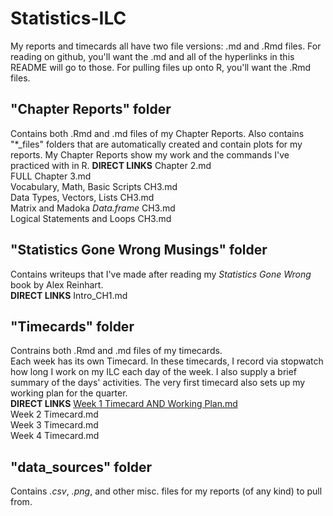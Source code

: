 # Statistics-ILC  

My reports and timecards all have two file versions: .md and .Rmd files.
For reading on github, you'll want the .md and all of the hyperlinks in this README will go to those. For pulling files up onto R, you'll want the .Rmd files.

## "Chapter Reports" folder
Contains both .Rmd and .md files of my Chapter Reports.  Also contains "*_files" folders that are automatically created and contain plots for my reports.
My Chapter Reports show my work and the commands I've practiced with in R.
**DIRECT LINKS**
Chapter 2.md  
FULL Chapter 3.md  
Vocabulary, Math, Basic Scripts CH3.md  
Data Types, Vectors, Lists CH3.md  
Matrix and Madoka *Data.frame* CH3.md  
Logical Statements and Loops CH3.md  

## "Statistics Gone Wrong Musings" folder  
Contains writeups that I've made after reading my *Statistics Gone Wrong* book by Alex Reinhart.  
**DIRECT LINKS**
Intro_CH1.md


## "Timecards" folder
Contrains both .Rmd and .md files of my timecards.  
Each week has its own Timecard.  In these timecards, I record via stopwatch how long I work on my ILC each day of the week.  I also supply a brief summary of the days' activities.  The very first timecard also sets up my working plan for the quarter.  
**DIRECT LINKS**
[Week 1 Timecard AND Working Plan.md](www.google.com)  
Week 2 Timecard.md  
Week 3 Timecard.md  
Week 4 Timecard.md

## "data_sources" folder
Contains *.csv*, *.png*, and other misc. files for my reports (of any kind) to pull from.







